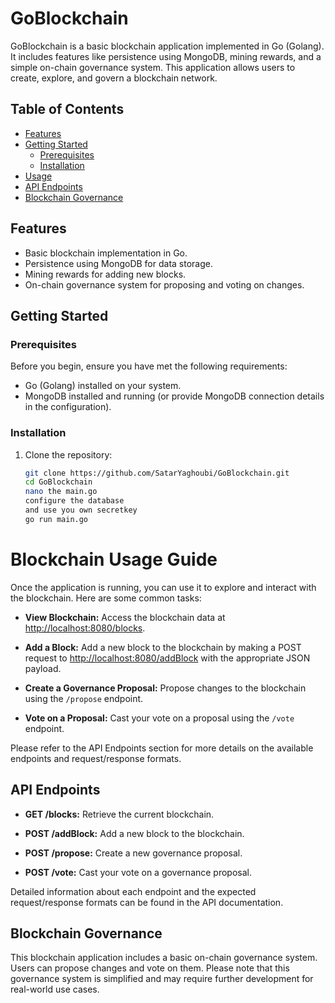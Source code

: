 # GoBlockchain

GoBlockchain is a basic blockchain application implemented in Go (Golang). It includes features like persistence using MongoDB, mining rewards, and a simple on-chain governance system. This application allows users to create, explore, and govern a blockchain network.

## Table of Contents

- [Features](#features)
- [Getting Started](#getting-started)
  - [Prerequisites](#prerequisites)
  - [Installation](#installation)
- [Usage](#usage)
- [API Endpoints](#api-endpoints)
- [Blockchain Governance](#blockchain-governance)


## Features

- Basic blockchain implementation in Go.
- Persistence using MongoDB for data storage.
- Mining rewards for adding new blocks.
- On-chain governance system for proposing and voting on changes.

## Getting Started

### Prerequisites

Before you begin, ensure you have met the following requirements:

- Go (Golang) installed on your system.
- MongoDB installed and running (or provide MongoDB connection details in the configuration).

### Installation

1. Clone the repository:

   ```bash
   git clone https://github.com/SatarYaghoubi/GoBlockchain.git
   cd GoBlockchain
   nano the main.go
   configure the database
   and use you own secretkey
   go run main.go

# Blockchain Usage Guide

Once the application is running, you can use it to explore and interact with the blockchain. Here are some common tasks:

- **View Blockchain:** Access the blockchain data at [http://localhost:8080/blocks](http://localhost:8080/blocks).

- **Add a Block:** Add a new block to the blockchain by making a POST request to [http://localhost:8080/addBlock](http://localhost:8080/addBlock) with the appropriate JSON payload.

- **Create a Governance Proposal:** Propose changes to the blockchain using the `/propose` endpoint.

- **Vote on a Proposal:** Cast your vote on a proposal using the `/vote` endpoint.

Please refer to the API Endpoints section for more details on the available endpoints and request/response formats.

## API Endpoints

- **GET /blocks:** Retrieve the current blockchain.

- **POST /addBlock:** Add a new block to the blockchain.

- **POST /propose:** Create a new governance proposal.

- **POST /vote:** Cast your vote on a governance proposal.

Detailed information about each endpoint and the expected request/response formats can be found in the API documentation.

## Blockchain Governance

This blockchain application includes a basic on-chain governance system. Users can propose changes and vote on them. Please note that this governance system is simplified and may require further development for real-world use cases.
   
